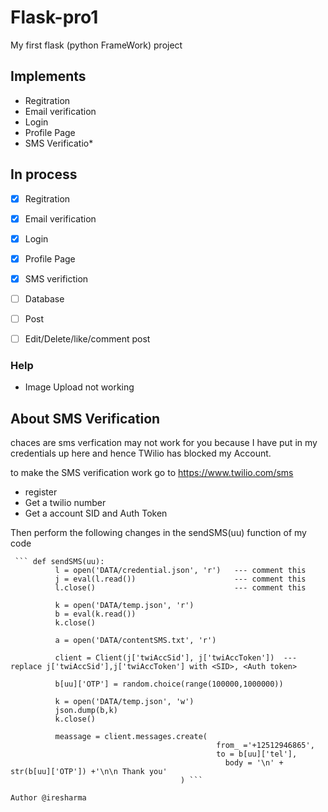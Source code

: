 # Flask-pro1

My first flask (python FrameWork) project



## Implements 
  - Regitration
  - Email verification
  - Login
  - Profile Page
  - SMS Verificatio*
  
  
## In process
  - [x] Regitration
  - [x] Email verification
  - [x] Login
  - [x] Profile Page
  - [x] SMS verifiction
  - [ ] Database
  - [ ] Post
  - [ ] Edit/Delete/like/comment post


### Help
  - Image Upload not working
  
  
  
## About SMS Verification
  chaces are sms verfication may not work for you because I have put in my credentials up here and hence TWilio has blocked my Account.
  
  to make the SMS verification work go to https://www.twilio.com/sms
  
   - register
   - Get a twilio number 
   - Get a account SID and Auth Token
              
  Then perform the following changes in the sendSMS(uu) function of my code
     
     ``` def sendSMS(uu):
              l = open('DATA/credential.json', 'r')   --- comment this
              j = eval(l.read())                      --- comment this
              l.close()                               --- comment this

              k = open('DATA/temp.json', 'r')
              b = eval(k.read())
              k.close()

              a = open('DATA/contentSMS.txt', 'r')

              client = Client(j['twiAccSid'], j['twiAccToken'])  --- replace j['twiAccSid'],j['twiAccToken'] with <SID>, <Auth token>

              b[uu]['OTP'] = random.choice(range(100000,1000000))

              k = open('DATA/temp.json', 'w')
              json.dump(b,k)
              k.close()

              meassage = client.messages.create(
                                                  from_ ='+12512946865',
                                                  to = b[uu]['tel'],
                                                    body = '\n' + str(b[uu]['OTP']) +'\n\n Thank you'
                                          ) ```

``` Author @iresharma ``` 

